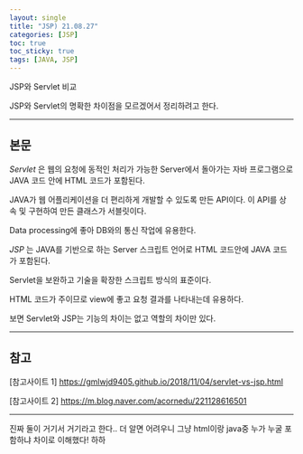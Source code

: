 ```yaml
---
layout: single
title: "JSP) 21.08.27"
categories: [JSP]
toc: true
toc_sticky: true
tags: [JAVA, JSP]
---
```


JSP와 Servlet 비교

JSP와 Servlet의 명확한 차이점을 모르겠어서 정리하려고 한다.

---
## 본문

_Servlet_ 은 웹의 요청에 동적인 처리가 가능한 Server에서 돌아가는 자바 프로그램으로 JAVA 코드 안에 HTML 코드가 포함된다. 

JAVA가 웹 어플리케이션을 더 편리하게 개발할 수 있도록 만든 API이다. 이 API를 상속 및 구현하여 만든 클래스가 서블릿이다. 

Data processing에 좋아 DB와의 통신 작업에 유용한다. 


_JSP_ 는 JAVA를 기반으로 하는 Server 스크립트 언어로 HTML 코드안에 JAVA 코드가 포함된다.

Servlet을 보완하고 기술을 확장한 스크립트 방식의 표준이다. 

HTML 코드가 주이므로 view에 좋고 요청 결과를 나타내는데 유용하다. 


보면 Servlet와 JSP는 기능의 차이는 없고 역할의 차이만 있다.

---

## 참고

[참고사이트 1] <https://gmlwjd9405.github.io/2018/11/04/servlet-vs-jsp.html>

[참고사이트 2] <https://m.blog.naver.com/acornedu/221128616501>

---

진짜 둘이 거기서 거기라고 한다.. 더 알면 어려우니 그냥 html이랑 java중 누가 누굴 포함하냐 차이로 이해했다! 하하
